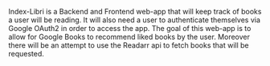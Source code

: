 Index-Libri is a Backend and Frontend web-app that will keep track of books a user will be reading. 
It will also need a user to authenticate themselves via Google OAuth2 in order to access the app. 
The goal of this web-app is to allow for Google Books to recommend liked books by the user. 
Moreover there will be an attempt to use the Readarr api to fetch books that will be requested.
